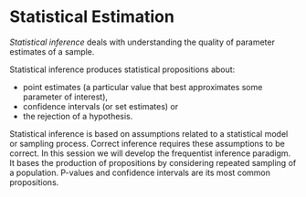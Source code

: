 
# Statistical Estimation

*Statistical inference* deals with understanding the quality of parameter estimates of a sample.

Statistical inference produces statistical propositions about:

+ point estimates (a particular value that best approximates some parameter of interest),
+ confidence intervals (or set estimates) or
+ the rejection of a hypothesis.


Statistical inference is based on assumptions related to a statistical model or sampling process. Correct inference requires these assumptions to be correct.
In this session we will develop the frequentist inference paradigm. It bases the production of propositions by considering repeated sampling of a population. P-values and confidence intervals are its most common propositions.
